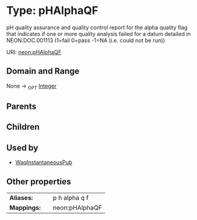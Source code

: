 
# Type: pHAlphaQF


pH quality assurance and quality control report for the alpha quality flag that indicates if one or more quality analysis failed for a datum detailed in NEON.DOC.001113 (1=fail 0=pass -1=NA (i.e. could not be run))

URI: [neon:pHAlphaQF](https://data.neonscience.org/pHAlphaQF)


## Domain and Range

None ->  <sub>OPT</sub> [Integer](types/Integer.md)

## Parents


## Children


## Used by

 * [WaqInstantaneousPub](WaqInstantaneousPub.md)

## Other properties

|  |  |  |
| --- | --- | --- |
| **Aliases:** | | p h alpha q f |
| **Mappings:** | | neon:pHAlphaQF |

